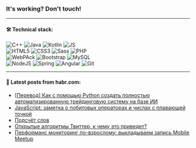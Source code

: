 ### It's working? Don't touch!

---

#### 🛠️ Technical stack:

![C++](https://img.shields.io/badge/C++-informational?logo=c%2B%2B&style=flat&logoColor=white&color=9C033A)
![Java](https://img.shields.io/badge/Java-informational?logo=java&style=flat&logoColor=white&color=007396)
![Kotlin](https://img.shields.io/badge/Kotlin-informational?logo=Kotlin&style=flat&logoColor=white&color=0095D5)
![JS](https://img.shields.io/badge/JS-informational?logo=javaScript&style=flat&logoColor=black&color=F7Df1E) <br>
![HTML5](https://img.shields.io/badge/HTML5-informational?logo=html5&style=flat&logoColor=white&color=E34F26)
![CSS3](https://img.shields.io/badge/CSS3-informational?logo=css3&style=flat&logoColor=white&color=157286)
![Sass](https://img.shields.io/badge/Saas-informational?logo=sass&style=flat&logoColor=white&color=hotpink)
![PHP](https://img.shields.io/badge/PHP-informational?logo=php&style=flat&logoColor=white&color=777BB4) <br>
![WebPAck](https://img.shields.io/badge/WebPack-informational?logo=webPack&style=flat&logoColor=white&color=FF6F00)
![Bootstrap](https://img.shields.io/badge/Bootstrap-informational?logo=Bootstrap&style=flat&logoColor=white&color=7952B3)
![MySQL](https://img.shields.io/badge/MySQL-informational?logo=MySQL&style=flat&logoColor=white&color=00f) <br>
![NodeJS](https://img.shields.io/badge/NodeJS-informational?logo=node.js&style=flat&logoColor=white&color=43853D)
![Spring](https://img.shields.io/badge/Spring-informational?logo=Spring&style=flat&logoColor=white&color=0A9EDC)
![Angular](https://img.shields.io/badge/Vue-informational?logo=vue.js&style=flat&logoColor=white&color=red)
![Git](https://img.shields.io/badge/Git-informational?logo=git&style=flat&logoColor=white&color=darkorange)

___

#### 💬 Latest posts from habr.com:

<!-- BLOG-POST-LIST:START -->
- [[Перевод] Как с помощью Python создать полностью автоматизированную трейдинговую систему на базе ИИ](https://habr.com/ru/post/669462/?utm_source=habrahabr&utm_medium=rss&utm_campaign=669462)
- [JavaScript: заметка о побитовых операторах и числах с плавающей точкой](https://habr.com/ru/post/669394/?utm_source=habrahabr&utm_medium=rss&utm_campaign=669394)
- [Подсчёт слов](https://habr.com/ru/post/575108/?utm_source=habrahabr&utm_medium=rss&utm_campaign=575108)
- [Открытые алгоритмы Твиттер, к чему это приведет?](https://habr.com/ru/post/669430/?utm_source=habrahabr&utm_medium=rss&utm_campaign=669430)
- [Перформанс мониторинг по-взрослому: выкладываем запись Mobile Meetup](https://habr.com/ru/post/666888/?utm_source=habrahabr&utm_medium=rss&utm_campaign=666888)
<!-- BLOG-POST-LIST:END -->
